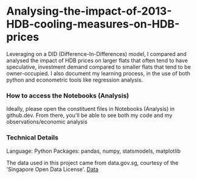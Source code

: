 # Analysing-the-impact-of-2013-HDB-cooling-measures-on-HDB-prices
Leveraging on a DID (Difference-In-Differences) model, I compared and analysed the impact of HDB prices on larger flats that often tend to have speculative, investment demand compared to smaller flats that tend to be owner-occupied. I also document my learning process, in the use of both python and econometric tools like regression analysis. 






### How to access the Notebooks (Analysis)
Ideally, please open the constituent files in Notebooks (Analysis) in github.dev. From there, you'll be able to see both my code and my observations/economic analysis

### Technical Details
Language: Python
Packages: pandas, numpy, statsmodels, matplotlib


The data used in this project came from data.gov.sg, courtesy of the 'Singapore Open Data License'. [Data](https://data.gov.sg/datasets?topics=housing&resultId=189&page=1)
